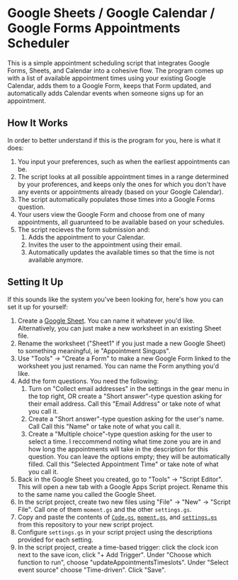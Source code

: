# Google Sheets / Google Calendar / Google Forms Appointments Scheduler
This is a simple appointment scheduling script that integrates Google Forms,
Sheets, and Calendar into a cohesive flow. The program comes up with a list of
available appointment times using your existing Google Calendar, adds them to a 
Google Form, keeps that Form updated, and automatically adds Calendar events
when someone signs up for an appointment. 
## How It Works
In order to better understand if this is the program for you, here is what it
does:
1. You input your preferences, such as when the earliest appointments can be.
2. The script looks at all possible appointment times in a range determined by
   your proferences, and keeps only the ones for which you don't have any events
   or appointments already (based on your Google Calendar).
3. The script automatically populates those times into a Google Forms question.
4. Your users view the Google Form and choose from one of many appointments, all
   guarunteed to be available based on your schedules.
5. The script recieves the form submission and:
    1. Adds the appointment to your Calendar.
    2. Invites the user to the appointment using their email.
    3. Automatically updates the available times so that the time is not available
       anymore.
## Setting It Up
If this sounds like the system you've been looking for, here's how you can set
it up for yourself:
1. Create a [Google Sheet](https://sheets.google.com). You can name it whatever
   you'd like. Alternatively, you can just make a new worksheet in an existing 
   Sheet file.
2. Rename the worksheet ("Sheet1" if you just made a new Google Sheet) to
   something meaningful, ie "Appointment Singups".
3. Use "Tools" -> "Create a Form" to make a new Google Form linked to the
   worksheet you just renamed. You can name the Form anything you'd like.
4. Add the form questions. You need the following:
    1. Turn on "Collect email addresses" in the settings in the gear menu in the
       top right, OR create a "Short answer"-type question asking for their
       email address. Call this "Email Address" or take note of what you call it.
    2. Create a "Short answer"-type question asking for the user's name. Call
       Call this "Name" or take note of what you call it.
    3. Create a "Multiple choice"-type question asking for the user to select a
       time. I reccommend noting what time zone you are in and how long the
       appointments will take in the description for this question. You can
       leave the options empty; they will be automatically filled. Call this
       "Selected Appointment Time" or take note of what you call it. 
5. Back in the Google Sheet you created, go to "Tools" -> "Script Editor". This
   will open a new tab with a Google Apps Script project. Rename this to the
   same name you called the Google Sheet.
6. In the script project, create two new files using "File" -> "New" -> "Script
   File". Call one of them `moment.gs` and the other `settings.gs`.
7. Copy and paste the contents of [`Code.gs`](https://raw.githubusercontent.com/iansan5653/google-appointment-scheduler/master/Code.gs),
   [`moment.gs`](https://raw.githubusercontent.com/iansan5653/google-appointment-scheduler/master/moment.gs),
   and [`settings.gs`](https://raw.githubusercontent.com/iansan5653/google-appointment-scheduler/master/settings.gs)
   from this repository to your new script project.
8. Configure `settings.gs` in your script project using the descriptions provided
   for each setting.
9. In the script project, create a time-based trigger: click the clock icon
    next to the save icon, click "+ Add Trigger". Under "Choose which function
    to run", choose "updateAppointmentsTimeslots". Under "Select event source"
    choose "Time-driven". Click "Save".

